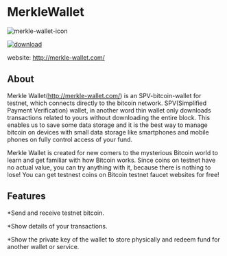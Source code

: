 # MerkleWallet

![merkle-wallet-icon](http://merkle-wallet.com/wp-content/uploads/2017/10/app-icon-300x300.jpg "icon")

[![download](http://merkle-wallet.com/wp-content/uploads/2017/10/download_mini.png)](https://itunes.apple.com/us/app/merkle-wallet/id1294315923?l=ja&ls=1&mt=8)

website: http://merkle-wallet.com/

## About ##

Merkle Wallet(http://merkle-wallet.com/) is an SPV-bitcoin-wallet for testnet, which connects directly to the bitcoin network. SPV(Simplified Payment Verification) wallet, in another word thin wallet only downloads transactions related to yours without downloading the entire block.
This enables us to save some data storage and it is the best way to manage bitcoin on devices with small data storage like smartphones and mobile phones on fully control access of your fund.

Merkle Wallet is created for new comers to the mysterious Bitcoin world to learn and get familiar with how Bitcoin works.
Since coins on testnet have no actual value,  you can try anything with it, because there is nothing to lose! You can get testnest coins on Bitcoin testnet faucet websites for free!

## Features ##

*Send and receive testnet bitcoin.

*Show details of your transactions.

*Show the private key of the wallet to store physically and redeem fund for another wallet or service.
